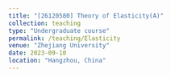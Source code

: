```yaml
---
title: "[26120580] Theory of Elasticity(A)"
collection: teaching
type: "Undergraduate course"
permalink: /teaching/Elasticity
venue: "Zhejiang University"
date: 2023-09-10
location: "Hangzhou, China"
---
```


<!--Heading 1
======

Heading 2
======

Heading 3
======
-->

